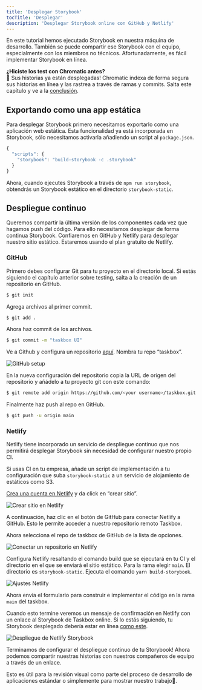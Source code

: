 ```yaml
---
title: 'Desplegar Storybook'
tocTitle: 'Desplegar'
description: 'Desplegar Storybook online con GitHub y Netlify'
---
```


En este tutorial hemos ejecutado Storybook en nuestra máquina de desarrollo. También se puede compartir ese Storybook con el equipo, especialmente con los miembros no técnicos. Afortunadamente, es fácil implementar Storybook en línea.

<div class="aside">
<strong>¿Hiciste los test con Chromatic antes?</strong>
<br/>
🎉 Sus historias ya están desplegadas! Chromatic indexa de forma segura sus historias en línea y las rastrea a través de ramas y commits. Salta este capítulo y ve a la <a href="/intro-to-storybook/react/es/conclusion">conclusión</a>.
</div>

## Exportando como una app estática

Para desplegar Storybook primero necesitamos exportarlo como una aplicación web estática. Esta funcionalidad ya está incorporada en Storybook, sólo necesitamos activarla añadiendo un script al `package.json`.

```javascript
{
  "scripts": {
    "storybook": "build-storybook -c .storybook"
  }
}
```

Ahora, cuando ejecutes Storybook a través de `npm run storybook`, obtendrás un Storybook estático en el directorio `storybook-static`.

## Despliegue continuo

Queremos compartir la última versión de los componentes cada vez que hagamos push del código. Para ello necesitamos desplegar de forma continua Storybook. Confiaremos en GitHub y Netlify para desplegar nuestro sitio estático. Estaremos usando el plan gratuito de Netlify.

### GitHub

Primero debes configurar Git para tu proyecto en el directorio local. Si estás siguiendo el capítulo anterior sobre testing, salta a la creación de un repositorio en GitHub.

```bash
$ git init
```

Agrega archivos al primer commit.

```bash
$ git add .
```

Ahora haz commit de los archivos.

```bash
$ git commit -m "taskbox UI"
```

Ve a Github y configura un repositorio [aquí](https://github.com/new). Nombra tu repo “taskbox”.

![GitHub setup](/intro-to-storybook/github-create-taskbox.png)

En la nueva configuración del repositorio copia la URL de origen del repositorio y añádelo a tu proyecto git con este comando:

```bash
$ git remote add origin https://github.com/<your username>/taskbox.git
```

Finalmente haz push al repo en GitHub.

```bash
$ git push -u origin main
```

### Netlify

Netlify tiene incorporado un servicio de despliegue continuo que nos permitirá desplegar Storybook sin necesidad de configurar nuestro propio CI.

<div class="aside">
Si usas CI en tu empresa, añade un script de implementación a tu configuración que suba <code>storybook-static</code> a un servicio de alojamiento de estáticos como S3.
</div>

[Crea una cuenta en Netlify](https://app.netlify.com/start) y da click en “crear sitio”.

![Crear sitio en Netlify](/intro-to-storybook/netlify-create-site.png)

A continuación, haz clic en el botón de GitHub para conectar Netlify a GitHub. Esto le permite acceder a nuestro repositorio remoto Taskbox.

Ahora selecciona el repo de taskbox de GitHub de la lista de opciones.

![Conectar un repositorio en Netlify](/intro-to-storybook/netlify-account-picker.png)

Configura Netlify resaltando el comando build que se ejecutará en tu CI y el directorio en el que se enviará el sitio estático. Para la rama elegir `main`. El directorio es `storybook-static`. Ejecuta el comando `yarn build-storybook`.

![Ajustes Netlify](/intro-to-storybook/netlify-settings.png)

Ahora envía el formulario para construir e implementar el código en la rama `main` del taskbox.

Cuando esto termine veremos un mensaje de confirmación en Netlify con un enlace al Storybook de Taskbox online. Si lo estás siguiendo, tu Storybook desplegado debería estar en línea [como este](https://clever-banach-415c03.netlify.com/).

![Despliegue de Netlify Storybook](/intro-to-storybook/netlify-storybook-deploy.png)

Terminamos de configurar el despliegue continuo de tu Storybook! Ahora podemos compartir nuestras historias con nuestros compañeros de equipo a través de un enlace.

Esto es útil para la revisión visual como parte del proceso de desarrollo de aplicaciones estándar o simplemente para mostrar nuestro trabajo💅.
